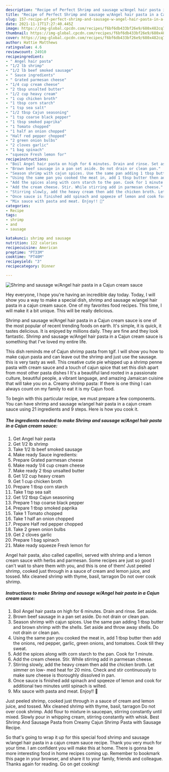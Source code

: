 ```yaml
---
description: "Recipe of Perfect Shrimp and sausage w/Angel hair pasta in a Cajun cream sauce"
title: "Recipe of Perfect Shrimp and sausage w/Angel hair pasta in a Cajun cream sauce"
slug: 157-recipe-of-perfect-shrimp-and-sausage-w-angel-hair-pasta-in-a-cajun-cream-sauce
date: 2021-11-17T17:27:40.445Z
image: https://img-global.cpcdn.com/recipes/f6bf6db433bf26e9/680x482cq70/shrimp-and-sausage-wangel-hair-pasta-in-a-cajun-cream-sauce-recipe-main-photo.jpg
thumbnail: https://img-global.cpcdn.com/recipes/f6bf6db433bf26e9/680x482cq70/shrimp-and-sausage-wangel-hair-pasta-in-a-cajun-cream-sauce-recipe-main-photo.jpg
cover: https://img-global.cpcdn.com/recipes/f6bf6db433bf26e9/680x482cq70/shrimp-and-sausage-wangel-hair-pasta-in-a-cajun-cream-sauce-recipe-main-photo.jpg
author: Hattie Matthews
ratingvalue: 4.6
reviewcount: 24910
recipeingredient:
- " Angel hair pasta"
- "1/2 lb shrimp"
- "1/2 lb beef smoked sausage"
- " Sauce ingredients"
- " Grated parmesan cheese"
- "1/4 cup cream cheese"
- "2 tbsp unsalted butter"
- "1/2 cup heavy cream"
- "1 cup chicken broth"
- "1 tbsp corn starch"
- "1 tsp sea salt"
- "1/2 tbsp Cajun seasoning"
- "1 tsp coarse black pepper"
- "1 tbsp smoked paprika"
- "1 Tomato chopped"
- "1 half an onion chopped"
- "Half red pepper chopped"
- "2 green onion bulbs"
- "2 cloves garlic"
- "1 bag spinach"
- "squeeze Fresh lemon for"
recipeinstructions:
- "Boil Angel hair pasta on high for 6 minutes. Drain and rinse. Set aside."
- "Brown beef sausage in a pan set aside. Do not drain or clean pan."
- "Season shrimp with cajun spices. Use the same pan adding 1 tbsp butter and brown shrimp with the shells. Set aside and throw away shells. Do not drain or clean pan."
- "Using the same pan you cooked the meat in, add 1 tbsp butter then add the onions, red pepper, garlic, green onions, and tomatoes. Cook till they sweat."
- "Add the spices along with corn starch to the pan. Cook for 1 minute."
- "Add the cream cheese. Stir. While stirring add in parmesan cheese."
- "Stirring slowly, add the heavy cream then add the chicken broth. Let simmer on low- med heat for 20 mins. Check and stir continuously to make sure cheese is thoroughly dissolved in pan."
- "Once sauce is finished add spinach and spqeeze of lemon and cook for additional two minutes until spinach is wilted."
- "Mix sauce with pasta and meat. Enjoy!! 🤗"
categories:
- Recipe
tags:
- shrimp
- and
- sausage

katakunci: shrimp and sausage 
nutrition: 122 calories
recipecuisine: American
preptime: "PT33M"
cooktime: "PT40M"
recipeyield: "3"
recipecategory: Dinner

---
```



![Shrimp and sausage w/Angel hair pasta in a Cajun cream sauce](https://img-global.cpcdn.com/recipes/f6bf6db433bf26e9/680x482cq70/shrimp-and-sausage-wangel-hair-pasta-in-a-cajun-cream-sauce-recipe-main-photo.jpg)

Hey everyone, I hope you're having an incredible day today. Today, I will show you a way to make a special dish, shrimp and sausage w/angel hair pasta in a cajun cream sauce. One of my favorites food recipes. This time, I will make it a bit unique. This will be really delicious.

Shrimp and sausage w/Angel hair pasta in a Cajun cream sauce is one of the most popular of recent trending foods on earth. It's simple, it is quick, it tastes delicious. It is enjoyed by millions daily. They are fine and they look fantastic. Shrimp and sausage w/Angel hair pasta in a Cajun cream sauce is something that I've loved my entire life.

This dish reminds me of Cajun shrimp pasta from tgif. I will show you how to make cajun pasta and can leave out the shrimp and just use the sausage. this is very tasty as well. This creative cutie pie whipped up a shrimp penne pasta with cream sauce and a touch of cajun spice that set this dish apart from most other pasta dishes I It&#39;s a beautiful land rooted in a passionate culture, beautiful people, a vibrant language, and amazing Jamaican cuisine that will take you on a. Creamy shrimp pasta: If there is one thing I can always count on my family to eat it is my Cajun food.


To begin with this particular recipe, we must prepare a few components. You can have shrimp and sausage w/angel hair pasta in a cajun cream sauce using 21 ingredients and 9 steps. Here is how you cook it.

<!--inarticleads1-->

##### The ingredients needed to make Shrimp and sausage w/Angel hair pasta in a Cajun cream sauce:

1. Get  Angel hair pasta
1. Get 1/2 lb shrimp
1. Take 1/2 lb beef smoked sausage
1. Make ready  Sauce ingredients:
1. Prepare  Grated parmesan cheese
1. Make ready 1/4 cup cream cheese
1. Make ready 2 tbsp unsalted butter
1. Get 1/2 cup heavy cream
1. Get 1 cup chicken broth
1. Prepare 1 tbsp corn starch
1. Take 1 tsp sea salt
1. Get 1/2 tbsp Cajun seasoning
1. Prepare 1 tsp coarse black pepper
1. Prepare 1 tbsp smoked paprika
1. Take 1 Tomato chopped
1. Take 1 half an onion chopped
1. Prepare Half red pepper chopped
1. Take 2 green onion bulbs
1. Get 2 cloves garlic
1. Prepare 1 bag spinach
1. Make ready squeeze Fresh lemon for


Angel hair pasta, also called capellini, served with shrimp and a lemon cream sauce with herbs and parmesan. Some recipes are just so good I can&#39;t wait to share them with you, and this is one of them! Just peeled shrimp, cooked just through in a sauce of cream and lemon juice, and tossed. Mix cleaned shrimp with thyme, basil, tarragon Do not over cook shrimp. 

<!--inarticleads2-->

##### Instructions to make Shrimp and sausage w/Angel hair pasta in a Cajun cream sauce:

1. Boil Angel hair pasta on high for 6 minutes. Drain and rinse. Set aside.
1. Brown beef sausage in a pan set aside. Do not drain or clean pan.
1. Season shrimp with cajun spices. Use the same pan adding 1 tbsp butter and brown shrimp with the shells. Set aside and throw away shells. Do not drain or clean pan.
1. Using the same pan you cooked the meat in, add 1 tbsp butter then add the onions, red pepper, garlic, green onions, and tomatoes. Cook till they sweat.
1. Add the spices along with corn starch to the pan. Cook for 1 minute.
1. Add the cream cheese. Stir. While stirring add in parmesan cheese.
1. Stirring slowly, add the heavy cream then add the chicken broth. Let simmer on low- med heat for 20 mins. Check and stir continuously to make sure cheese is thoroughly dissolved in pan.
1. Once sauce is finished add spinach and spqeeze of lemon and cook for additional two minutes until spinach is wilted.
1. Mix sauce with pasta and meat. Enjoy!! 🤗


Just peeled shrimp, cooked just through in a sauce of cream and lemon juice, and tossed. Mix cleaned shrimp with thyme, basil, tarragon Do not over cook shrimp. Add flour to mixture in saucepan, stirring constantly until mixed. Slowly pour in whipping cream, stirring constantly with whisk. Best Shrimp And Sausage Pasta from Creamy Cajun Shrimp Pasta with Sausage Recipe. 

So that's going to wrap it up for this special food shrimp and sausage w/angel hair pasta in a cajun cream sauce recipe. Thank you very much for your time. I am confident you will make this at home. There is gonna be more interesting food in home recipes coming up. Remember to bookmark this page in your browser, and share it to your family, friends and colleague. Thanks again for reading. Go on get cooking!
